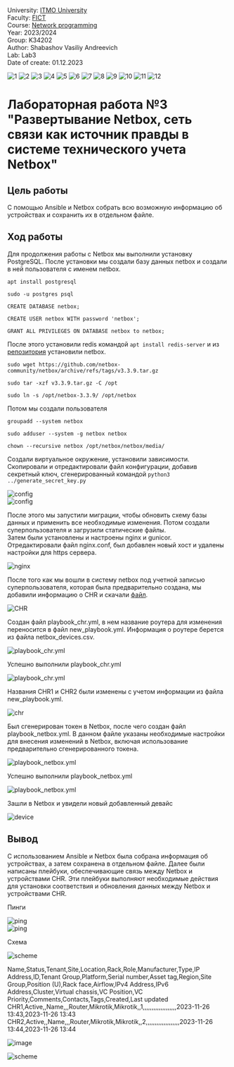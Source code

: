 University: [ITMO University](https://itmo.ru/ru/) \
Faculty: [FICT](https://fict.itmo.ru) \
Course: [Network programming](https://github.com/itmo-ict-faculty/network-programming) \
Year: 2023/2024 \
Group: K34202 \
Author: Shabashov Vasiliy Andreevich \
Lab: Lab3 \
Date of create: 01.12.2023

![1](https://github.com/vshabashov/2023_2024-network_programming-k34202-Shabashov-Vasiliy-Andreevich/assets/157371606/39c8318d-9492-4ca2-a622-f70e9422645c)
![2](https://github.com/vshabashov/2023_2024-network_programming-k34202-Shabashov-Vasiliy-Andreevich/assets/157371606/d37b8a5f-a439-478e-b8e1-560da00cc3e0)
![3](https://github.com/vshabashov/2023_2024-network_programming-k34202-Shabashov-Vasiliy-Andreevich/assets/157371606/cf1e8951-3405-4f4a-89d5-509e8e67ec5b)
![4](https://github.com/vshabashov/2023_2024-network_programming-k34202-Shabashov-Vasiliy-Andreevich/assets/157371606/92a73dfb-9ed9-4c8f-b403-7c6856ff29c9)
![5](https://github.com/vshabashov/2023_2024-network_programming-k34202-Shabashov-Vasiliy-Andreevich/assets/157371606/503e8ec9-99c8-43a7-a931-9b6c56a1cfca)
![6](https://github.com/vshabashov/2023_2024-network_programming-k34202-Shabashov-Vasiliy-Andreevich/assets/157371606/2246fe87-1af7-4783-9e5e-f75cfbaf7f42)
![7](https://github.com/vshabashov/2023_2024-network_programming-k34202-Shabashov-Vasiliy-Andreevich/assets/157371606/efe3091e-bb97-4001-a4ed-2d8be6013fa4)
![8](https://github.com/vshabashov/2023_2024-network_programming-k34202-Shabashov-Vasiliy-Andreevich/assets/157371606/5fa4b6ba-a7d9-499e-ac1d-82fa3544ce09)
![9](https://github.com/vshabashov/2023_2024-network_programming-k34202-Shabashov-Vasiliy-Andreevich/assets/157371606/e709c488-9755-43f7-a8fa-d45b16143e81)
![10](https://github.com/vshabashov/2023_2024-network_programming-k34202-Shabashov-Vasiliy-Andreevich/assets/157371606/772ce48b-17f1-4d88-9fde-a0abc8f62582)
![11](https://github.com/vshabashov/2023_2024-network_programming-k34202-Shabashov-Vasiliy-Andreevich/assets/157371606/62bf9b0b-f8be-4348-8d9a-b72f9d923b98)
![12](https://github.com/vshabashov/2023_2024-network_programming-k34202-Shabashov-Vasiliy-Andreevich/assets/157371606/92065081-06fd-4273-9d9b-1513d35f156f)


# Лабораторная работа №3 "Развертывание Netbox, сеть связи как источник правды в системе технического учета Netbox"

## Цель работы
С помощью Ansible и Netbox собрать всю возможную информацию об устройствах и сохранить их в отдельном файле.

## Ход работы
Для продолжения работы с Netbox мы выполнили установку PostgreSQL. После установки мы создали базу данных netbox и создали в ней пользователя с именем netbox.
```
apt install postgresql
```
```
sudo -u postgres psql
```
```
CREATE DATABASE netbox;
```
```
CREATE USER netbox WITH password 'netbox';
```
```
GRANT ALL PRIVILEGES ON DATABASE netbox to netbox;
```
После этого установили redis командой ```apt install redis-server``` и из [репозитория](https://github.com/netbox-community/netbox/archive/v3.3.9.tar.gz) установили netbox.
```
sudo wget https://github.com/netbox-community/netbox/archive/refs/tags/v3.3.9.tar.gz
```
```
sudo tar -xzf v3.3.9.tar.gz -C /opt
```
```
sudo ln -s /opt/netbox-3.3.9/ /opt/netbox
```
Потом мы создали пользователя
```
groupadd --system netbox
```
```
sudo adduser --system -g netbox netbox
```
```
chown --recursive netbox /opt/netbox/netbox/media/
```
Создали виртуальное окружение, установили зависимости. \
Скопировали и отредактировали файл конфигурации, добавив секретный ключ, сгенерированный командой ```python3 ../generate_secret_key.py```

![config](1.png) \
![config](2.png)

После этого мы запустили миграции, чтобы обновить схему базы данных и применить все необходимые изменения. Потом создали суперпользователя и загрузили статические файлы. \
Затем были установлены и настроены nginx и gunicor. \
Отредактировали файл nginx.conf, был добавлен новый хост и удалены настройки для https сервера.

![nginx](3.png)

После того как мы вошли в систему netbox под учетной записью суперпользователя, которая была предварительно создана, мы добавили информацию о CHR и скачали [файл](netbox_devices.csv).

![CHR](4.png)

Создан файл playbook_chr.yml, в нем название роутера для изменения переносится в файл new_playbook.yml. Информация о роутере берется из файла netbox_devices.csv.

![playbook_chr.yml](5.png)

Успешно выполнили playbook_chr.yml

![playbook_chr.yml](6.png)

Названия CHR1 и CHR2 были изменены с учетом информации из файла new_playbook.yml.

![chr](7.png)

Был сгенерирован токен в Netbox, после чего создан файл playbook_netbox.yml. В данном файле указаны необходимые настройки для внесения изменений в Netbox, включая использование предварительно сгенерированного токена.

![playbook_netbox.yml](8.png)

Успешно выполнили playbook_netbox.yml

![playbook_netbox.yml](9.png)

Зашли в Netbox и увидели новый добавленный девайс

![device](10.png)

## Вывод
С использованием Ansible и Netbox была собрана информация об устройствах, а затем сохранена в отдельном файле. Далее были написаны плейбуки, обеспечивающие связь между Netbox и устройствами CHR. Эти плейбуки выполняют необходимые действия для установки соответствия и обновления данных между Netbox и устройствами CHR.

Пинги

![ping](11.png) \
![ping](12.png)

Схема

![scheme](scheme.png)

Name,Status,Tenant,Site,Location,Rack,Role,Manufacturer,Type,IP Address,ID,Tenant Group,Platform,Serial number,Asset tag,Region,Site Group,Position (U),Rack face,Airflow,IPv4 Address,IPv6 Address,Cluster,Virtual chassis,VC Position,VC Priority,Comments,Contacts,Tags,Created,Last updated
CHR1,Active,,Name,,,Router,Mikrotik,Mikrotik,,1,,,,,,,,,,,,,,,,,,,2023-11-26 13:43,2023-11-26 13:43
CHR2,Active,,Name,,,Router,Mikrotik,Mikrotik,,2,,,,,,,,,,,,,,,,,,,2023-11-26 13:44,2023-11-26 13:44

![image](https://github.com/vshabashov/2023_2024-network_programming-k34202-Shabashov-Vasiliy-Andreevich/assets/157371606/0ee11606-dca4-46f4-952c-f180c09c1387)

![scheme](https://github.com/vshabashov/2023_2024-network_programming-k34202-Shabashov-Vasiliy-Andreevich/assets/157371606/db79a4a8-6835-46da-bf4a-81443b9e78c2)
